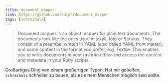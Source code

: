```yaml
---
title: document_mapper
link: https://github.com/ralph/document_mapper
tags: [schreihals]
---
```


> Document mapper is an object mapper for plain text documents. The documents look like the ones used in jekyll, toto or Serious. They consist of a preambel written in YAML (also called YAML front matter), and some content in the format you prefer, e.g. Textile. This enables you to write documents in your favorite editor and access the content and metadata in your Ruby scripts.

Großartiges Ding von einem großartigen Typen. Hat mir geholfen, `schreihals` schneller zu bauen, als es einem Menschen möglich sein sollte.
